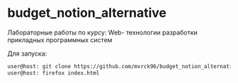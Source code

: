 # budget_notion_alternative
Лабораторные работы по курсу: Web- технологии разработки прикладных программных систем

Для запуска:

```bash
user@host: git clone https://github.com/mvrck96/budget_notion_alternative && cd budget_notion_alternative
user@host: firefox index.html
```
